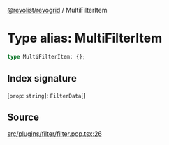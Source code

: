 [@revolist/revogrid](README.md) / MultiFilterItem

# Type alias: MultiFilterItem

```ts
type MultiFilterItem: {};
```

## Index signature

 \[`prop`: `string`\]: `FilterData`[]

## Source

[src/plugins/filter/filter.pop.tsx:26](https://github.com/revolist/revogrid/blob/ace6403c43f42f0eb026a7e73c0ae179d3a4c66f/src/plugins/filter/filter.pop.tsx#L26)
